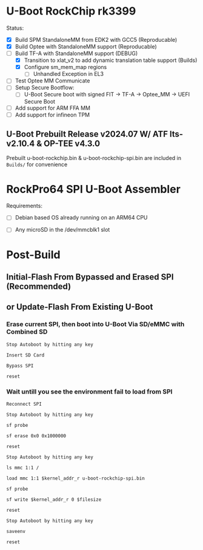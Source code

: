 # U-Boot RockChip rk3399
Status:
* [x] Build SPM StandaloneMM from EDK2 with GCC5 (Reproducable)
* [x] Build Optee with StandaloneMM support (Reproducable)
* [ ] Build TF-A with StandaloneMM support (DEBUG)
  * [x] Transition to xlat_v2 to add dynamic translation table support (Builds)
  * [x] Configure sm_mem_map regions
    * [ ] Unhandled Exception in EL3
* [ ] Test Optee MM Communicate
* [ ] Setup Secure Bootflow:
  * [ ] U-Boot Secure boot with signed FIT -> TF-A -> Optee_MM -> UEFI Secure Boot
* [ ] Add support for ARM FFA MM
* [ ] Add support for infineon TPM

## U-Boot Prebuilt Release v2024.07 W/ ATF lts-v2.10.4 & OP-TEE v4.3.0

Prebuilt u-boot-rockchip.bin & u-boot-rockchip-spi.bin are included in `Builds/` for convenience

# RockPro64 SPI U-Boot Assembler

Requirements:

* [ ] Debian based OS already running on an ARM64 CPU

* [ ] Any microSD in the /dev/mmcblk1 slot


# Post-Build
## Initial-Flash From Bypassed and Erased SPI (Recommended)
## or Update-Flash From Existing U-Boot


### Erase current SPI, then boot into U-Boot Via SD/eMMC with Combined SD

`Stop Autoboot by hitting any key`

`Insert SD Card`

`Bypass SPI`

`reset`

### Wait untill you see the environment fail to load from SPI

`Reconnect SPI`

`Stop Autoboot by hitting any key`

`sf probe`

`sf erase 0x0 0x1000000`

`reset`

`Stop Autoboot by hitting any key`

`ls mmc 1:1 /`

`load mmc 1:1 $kernel_addr_r u-boot-rockchip-spi.bin`

`sf probe`

`sf write $kernel_addr_r 0 $filesize`

`reset`

`Stop Autoboot by hitting any key`

`saveenv`

`reset`
